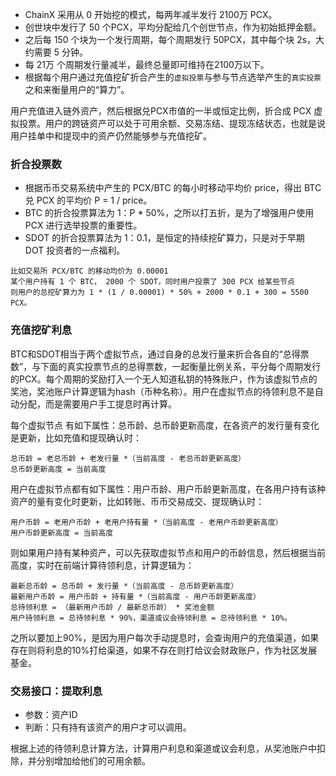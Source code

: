 - ChainX 采用从 0 开始挖的模式，每两年减半发行 2100万 PCX。
- 创世块中发行了 50 个PCX，平均分配给几个创世节点，作为初始抵押金额。
- 之后每 150 个块为一个发行周期，每个周期发行 50PCX，其中每个块 2s，大约需要 5 分钟。
- 每 21万 个周期发行量减半，最终总量即可维持在2100万以下。
- 根据每个用户通过充值挖矿折合产生的`虚拟投票`与参与节点选举产生的`真实投票`之和来衡量用户的“算力”。

用户充值进入链外资产，然后根据兑PCX市值的一半或恒定比例，折合成 PCX 虚拟投票。用户的跨链资产可以处于可用余额、交易冻结、提现冻结状态，也就是说用户挂单中和提现中的资产仍然能够参与充值挖矿。

### 折合投票数

* 根据币币交易系统中产生的 PCX/BTC 的每小时移动平均价 price，得出 BTC 兑 PCX 的平均价 P = 1 / price。
* BTC 的折合投票算法为 1：P * 50%，之所以打五折，是为了增强用户使用 PCX 进行选举投票的重要性。
* SDOT 的折合投票算法为 1：0.1，是恒定的持续挖矿算力，只是对于早期 DOT 投资者的一点福利。

```
比如交易所 PCX/BTC 的移动均价为 0.00001
某个用户持有 1 个 BTC， 2000 个 SDOT，同时用户投票了 300 PCX 给某些节点
则用户的总挖矿算力为 1 * (1 / 0.00001) * 50% + 2000 * 0.1 + 300 = 5500 PCX。
```

### 充值挖矿利息

BTC和SDOT相当于两个虚拟节点，通过自身的总发行量来折合各自的“总得票数”，与下面的真实投票节点的总得票数，一起衡量比例关系，平分每个周期发行的PCX。每个周期的奖励打入一个无人知道私钥的特殊账户，作为该虚拟节点的奖池，奖池账户计算逻辑为hash（币种名称）。用户在虚拟节点的待领利息不是自动分配，而是需要用户手工提息时再计算。

每个虚拟节点 有如下属性：总币龄、总币龄更新高度，在各资产的发行量有变化是更新，比如充值和提现确认时：

```
总币龄 = 老总币龄 + 老发行量 *（当前高度 - 老总币龄更新高度）
总币龄更新高度 = 当前高度
```

用户在虚拟节点都有如下属性：用户币龄、用户币龄更新高度，在各用户持有该种资产的量有变化时更新，比如转账、币币交易成交、提现确认时：

```
用户币龄 = 老用户币龄 + 老用户持有量 *（当前高度 - 老用户币龄更新高度）
用户币龄更新高度 = 当前高度
```

则如果用户持有某种资产，可以先获取虚拟节点和用户的币龄信息，然后根据当前高度，实时在前端计算待领利息，计算逻辑为：

```
最新总币龄 = 总币龄 + 发行量 *（当前高度 - 总币龄更新高度）
最新用户币龄 = 用户币龄 + 持有量 *（当前高度 - 用户币龄更新高度）
总待领利息 = （最新用户币龄 / 最新总币龄） * 奖池金额
用户待领利息 = 总待领利息 * 90%，渠道或议会待领利息 = 总待领利息 * 10%。
```

之所以要加上90%，是因为用户每次手动提息时，会查询用户的充值渠道，如果存在则将利息的10%打给渠道，如果不存在则打给议会财政账户，作为社区发展基金。

### 交易接口：提取利息

* 参数：资产ID
* 判断：只有持有该资产的用户才可以调用。

根据上述的待领利息计算方法，计算用户利息和渠道或议会利息，从奖池账户中扣除，并分别增加给他们的可用余额。